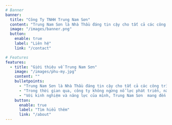 ```yaml
---
# Banner
banner:
  title: "Công Ty TNHH Trung Nam Sơn"
  content: "Trung Nam Sơn là Nhà Thầu đáng tin cậy cho tất cả các công trình với đội ngũ cán bộ, nhân viên kỹ thuật có trình độ tay nghề cao, năng động và đầy sáng tạo. 中南山公司為所有工程可靠承包商，其中具有高程度、靈活並充滿創意之專業幹部及技術人員隊伍。"
  image: "/images/banner.png"
  button:
    enable: true
    label: "Liên hệ"
    link: "/contact"

# Features
features:
  - title: "Giới thiệu về Trung Nam Sơn"
    image: "/images/phu-my.jpg"
    content: ""
    bulletpoints:
      - "Trung Nam Sơn là Nhà Thầu đáng tin cậy cho tất cả các công trình với đội ngũ cán bộ, nhân viên kỹ thuật có trình độ tay nghề cao, năng động và đầy sáng tạo. Bộ máy quản lí được phân quyền tạo ra tính độc lập sáng tạo, trách nhiệm trong công việc của mỗi thành viên trong công ty. 中南山公司為所有工程可靠承包商，其中具有高程度、靈活並充滿創意之專業幹部及技術人員隊伍。管理層得以合理分權，使到公司每成員對工作均充滿創意、獨立及高度責任性。"
      - "Trong thời gian qua, công ty không ngừng nỗ lực phát triển, nâng cao trình độ kỹ thuật, nghiệp vụ để bắt kịp với nhịp độ phát triển của xã hội. Công ty luôn chú trọng đến việc phát triển nguồn nhân lực với trình độ cao, cũng như đầu tư trang thiết bị hiện đại phục vụ trong công việc. 近年來，本公司不斷努力發展、提升技術資格、專業性以趕上社會發展步伐。本公司一向注重發展高程度人力資源，而且投資現代化設備以服務工作。"
      - "Với kinh nghiệm và năng lực của mình, Trung Nam Sơn  mang đến cho quý khách hàng trong nước và chủ đầu tư nước ngoài sự đảm bảo về chất lượng công trình, tiến độ thi công cũng như tính thẩm mỹ trong từng công trình, chắc chắn sẽ làm hài lòng quý khách ./. 憑自有經驗及資質，中南山公司保證給國內客戶及國外業主帶來優良工程品質、施工進度及每工程的審美觀，保證貴客滿意"
    button:
      enable: true
      label: "Tìm hiểu thêm"
      link: "/about"
---
```


